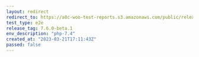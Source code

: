 ```yaml
---
layout: redirect
redirect_to: https://a8c-woo-test-reports.s3.amazonaws.com/public/release/7.6.0-beta.1/php-7.4/e2e/index.html
test_type: e2e
release_tag: 7.6.0-beta.1
env_description: "php-7.4"
created_at: "2023-03-21T17:11:43Z"
passed: false
---
```


